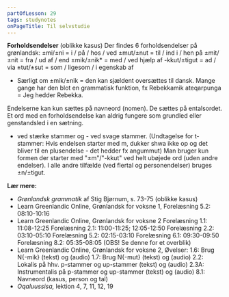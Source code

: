 ```yaml
---
partOfLesson: 29
tags: studynotes
onPageTitle: Til selvstudie
---
```


**Forholdsendelser** (oblikke kasus)
Der findes 6 forholdsendelser på grønlandsk:
±mi/±ni = i / på / hos / ved
±mut/±nut = til / ind i / hen på
±mit/±nit = fra / ud af / end
±mik/±nik* = med / ved hjælp af
-kkut/±tigut = ad / via
±tut/±sut = som / ligesom / i egenskab af

* Særligt om ±mik/±nik = den kan sjældent oversættes til dansk. Mange gange har den blot en grammatisk funktion, fx Rebekkamik ateqarpunga = Jeg hedder Rebekka.

Endelserne kan kun sættes på navneord (nomen). De sættes på entalsordet. Et ord med en forholdsendelse kan aldrig fungere som grundled eller genstandsled i en sætning.
+ ved stærke stammer og - ved svage stammer. (Undtagelse for t-stammer: Hvis endelsen starter med m, dukker shwa ikke op og det bliver til en plusendelse - det hedder fx angummut)
Man bruger kun formen der starter med "±m"/"-kkut" ved helt ubøjede ord (uden andre endelser). I alle andre tilfælde (ved flertal og personendelser) bruges ±n/±tigut.

**Lær mere:**
- *Grønlandsk grammatik* af Stig Bjørnum, s. 73-75 (oblikke kasus)
- Learn Greenlandic Online, Grønlandsk for voksne 1, Forelæsning 5.2: 08:10-10:16
- Learn Greenlandic Online, Grønlandsk for voksne 2
Forelæsning 1.1: 11:08-12:25
Forelæsning 2.1: 11:00-11:25; 12:05-12:50
Forelæsning 2.2: 03:10-05:10
Forelæsning 5.2: 02:15-03:10
Forelæsning 6.1: 09:30-09:50
Forelæsning 8.2: 05:35-08:05 (OBS! Se denne for et overblik)
- Learn Greenlandic Online, Grønlandsk for voksne 2, Øvelser:
1.6: Brug N{-mik} (tekst) og (audio)
1.7: Brug N{-mut} (tekst) og (audio)
2.2: Lokalis på hhv. p-stammer og up-stammer (tekst) og (audio)
2.3A: Instrumentalis på p-stammer og up-stammer (tekst) og (audio)
8.1: Navneord (kasus, person og tal)
- *Oqaluussisa,* lektion 4, 7, 11, 12, 19